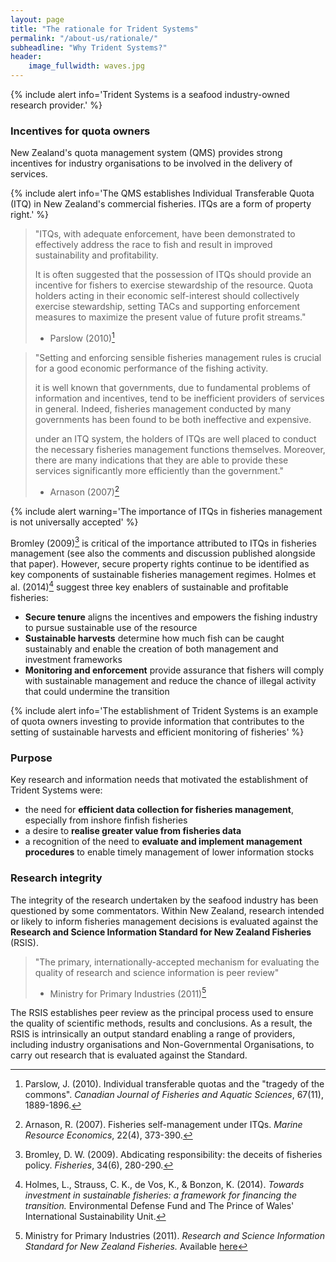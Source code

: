 ```yaml
---
layout: page
title: "The rationale for Trident Systems"
permalink: "/about-us/rationale/"
subheadline: "Why Trident Systems?"
header:
    image_fullwidth: waves.jpg
---
```


{% include alert info='Trident Systems is a seafood industry-owned
   research provider.' %}

### Incentives for quota owners

New Zealand's quota management system (QMS) provides strong incentives for
industry organisations to be involved in the delivery of services.

{% include alert info='The QMS establishes Individual Transferable Quota (ITQ)
   in New Zealand\'s commercial fisheries. ITQs are a form of property right.' %}

> "ITQs, with adequate enforcement, have been demonstrated to
> effectively address the race to fish and result in improved
> sustainability and profitability.
>
> It is often suggested that the possession of ITQs should provide an
> incentive for fishers to exercise stewardship of the resource. Quota holders
> acting in their economic self-interest should collectively exercise
> stewardship, setting TACs and supporting enforcement measures to maximize
> the present value of future profit streams."
> - Parslow (2010)[^1]


> "Setting and enforcing sensible fisheries management rules is crucial for
> a good economic performance of the fishing activity.
>
> it is well known that governments, due to fundamental problems of information
> and incentives, tend to be inefficient providers of services in general.
> Indeed, fisheries management conducted by many governments has been
> found to be both ineffective and expensive.
>
> under an ITQ system, the holders of ITQs are well placed to conduct the
> necessary fisheries management functions themselves. Moreover, there are
> many indications that they are able to provide these services significantly
> more efficiently than the government."
> - Arnason (2007)[^2]

{% include alert warning='The importance of ITQs in fisheries management is
   not universally accepted' %}

Bromley (2009)[^3] is critical of the importance attributed to ITQs in
fisheries management (see also the comments and discussion published alongside
that paper).  However, secure property rights continue to be identified as
key components of sustainable fisheries management regimes.
Holmes et al. (2014)[^4] suggest three key enablers of sustainable and
profitable fisheries:

+ **Secure tenure** aligns the incentives and empowers the fishing industry to
  pursue sustainable use of the resource
+ **Sustainable harvests** determine how much fish can be caught sustainably and
  enable the creation of both management and investment frameworks
+ **Monitoring and enforcement** provide assurance that fishers will comply with
  sustainable management and reduce the chance of illegal activity that could
  undermine the transition

{% include alert info='The establishment of Trident Systems is an example
   of quota owners investing to provide information that contributes to the
   setting of sustainable harvests and efficient monitoring of fisheries' %}

### Purpose

Key research and information needs that motivated the establishment of Trident
Systems were:

+ the need for **efficient data collection for fisheries management**,
  especially from inshore finfish fisheries
+ a desire to **realise greater value from fisheries data**
+ a recognition of the need to **evaluate and implement management
  procedures** to enable timely management of lower information stocks

### Research integrity

The integrity of the research undertaken by the seafood industry has been
questioned by some commentators. Within New Zealand, research intended or
likely to inform fisheries management decisions is evaluated against the
**Research and Science Information Standard for New Zealand Fisheries** (RSIS).

> "The primary, internationally-accepted mechanism for evaluating the quality
> of research and science information is peer review"
> - Ministry for Primary Industries (2011)[^5]

The RSIS establishes peer review as the principal process used to ensure the
quality of scientific methods, results and conclusions.  As a result, the
RSIS is intrinsically an output standard enabling a range of providers,
including industry organisations and Non-Governmental Organisations, to carry
out research that is evaluated against the Standard.

[^1]: Parslow, J. (2010). Individual transferable quotas and the "tragedy of
      the commons". *Canadian Journal of Fisheries and Aquatic Sciences*,
      67(11), 1889-1896.

[^2]: Arnason, R. (2007). Fisheries self-management under ITQs.
      *Marine Resource Economics*, 22(4), 373-390.

[^3]: Bromley, D. W. (2009). Abdicating responsibility: the deceits of
      fisheries policy. *Fisheries*, 34(6), 280-290.

[^4]: Holmes, L., Strauss, C. K., de Vos, K., & Bonzon, K. (2014). *Towards
      investment in sustainable fisheries: a framework for financing the
      transition.* Environmental Defense Fund and The Prince of Wales'
      International Sustainability Unit.

[^5]: Ministry for Primary Industries (2011). *Research and Science Information
      Standard for New Zealand Fisheries.* Available [here](http://www.mpi.govt.nz/dmsdocument/3692-research-and-science-information-standard-for-new-zealand-fisheries "RSIS")

